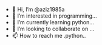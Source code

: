 - 👋 Hi, I’m @aziz1985a
- 👀 I’m interested in programming...
- 🌱 I’m currently learning python...
- 💞️ I’m looking to collaborate on ...
- 📫 How to reach me .python..

<!---
aziz1985a/aziz1985a is a ✨ special ✨ repository because its `README.md` (this file) appears on your GitHub profile.
You can click the Preview link to take a look at your changes.
--->
